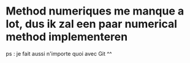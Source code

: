 # Method numeriques me manque a lot, dus ik zal een paar numerical method implementeren

ps : je fait aussi n'importe quoi avec Git ^^